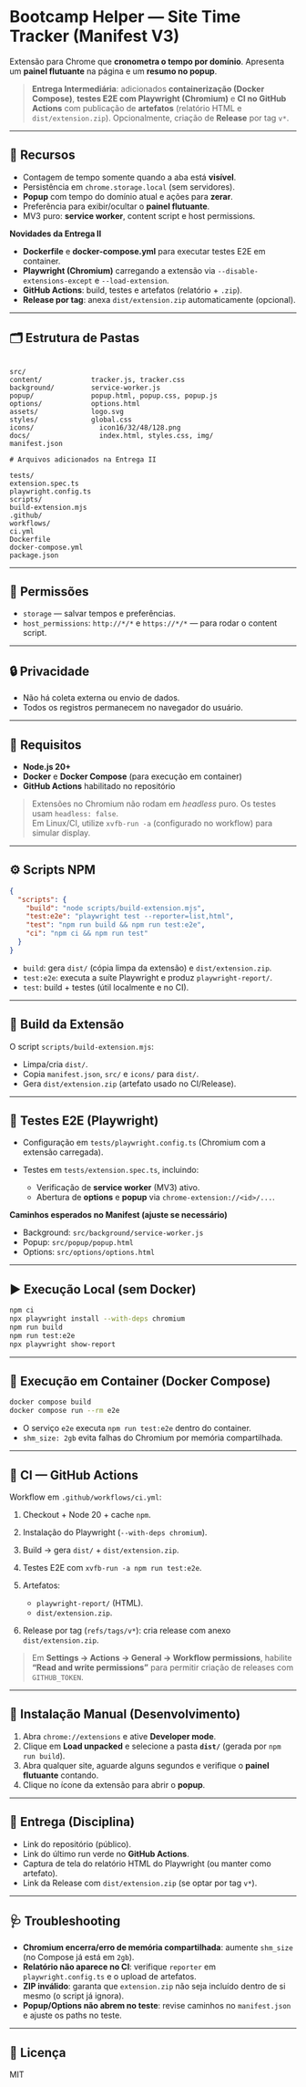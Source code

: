 
# Bootcamp Helper — Site Time Tracker (Manifest V3)

Extensão para Chrome que **cronometra o tempo por domínio**. Apresenta um **painel flutuante** na página e um **resumo no popup**.

> **Entrega Intermediária**: adicionados **containerização (Docker Compose)**, **testes E2E com Playwright (Chromium)** e **CI no GitHub Actions** com publicação de **artefatos** (relatório HTML e `dist/extension.zip`). Opcionalmente, criação de **Release** por tag `v*`.

---

## 🎯 Recursos

- Contagem de tempo somente quando a aba está **visível**.  
- Persistência em `chrome.storage.local` (sem servidores).  
- **Popup** com tempo do domínio atual e ações para **zerar**.  
- Preferência para exibir/ocultar o **painel flutuante**.  
- MV3 puro: **service worker**, content script e host permissions.  

**Novidades da Entrega II**
- **Dockerfile** e **docker-compose.yml** para executar testes E2E em container.  
- **Playwright (Chromium)** carregando a extensão via `--disable-extensions-except` e `--load-extension`.  
- **GitHub Actions**: build, testes e artefatos (relatório + `.zip`).  
- **Release por tag**: anexa `dist/extension.zip` automaticamente (opcional).  

---

## 🗂️ Estrutura de Pastas

```

src/
content/            tracker.js, tracker.css
background/         service-worker.js
popup/              popup.html, popup.css, popup.js
options/            options.html
assets/             logo.svg
styles/             global.css
icons/                icon16/32/48/128.png
docs/                 index.html, styles.css, img/
manifest.json

# Arquivos adicionados na Entrega II

tests/
extension.spec.ts
playwright.config.ts
scripts/
build-extension.mjs
.github/
workflows/
ci.yml
Dockerfile
docker-compose.yml
package.json

````

---

## 🔐 Permissões

- `storage` — salvar tempos e preferências.  
- `host_permissions`: `http://*/*` e `https://*/*` — para rodar o content script.  

---

## 🔒 Privacidade

- Não há coleta externa ou envio de dados.  
- Todos os registros permanecem no navegador do usuário.  

---

## 🧩 Requisitos

- **Node.js 20+**  
- **Docker** e **Docker Compose** (para execução em container)  
- **GitHub Actions** habilitado no repositório  

> Extensões no Chromium não rodam em *headless* puro. Os testes usam `headless: false`.  
> Em Linux/CI, utilize `xvfb-run -a` (configurado no workflow) para simular display.

---

## ⚙️ Scripts NPM

```json
{
  "scripts": {
    "build": "node scripts/build-extension.mjs",
    "test:e2e": "playwright test --reporter=list,html",
    "test": "npm run build && npm run test:e2e",
    "ci": "npm ci && npm run test"
  }
}
````

* `build`: gera `dist/` (cópia limpa da extensão) e `dist/extension.zip`.
* `test:e2e`: executa a suíte Playwright e produz `playwright-report/`.
* `test`: build + testes (útil localmente e no CI).

---

## 🧱 Build da Extensão

O script `scripts/build-extension.mjs`:

* Limpa/cria `dist/`.
* Copia `manifest.json`, `src/` e `icons/` para `dist/`.
* Gera `dist/extension.zip` (artefato usado no CI/Release).

---

## 🧪 Testes E2E (Playwright)

* Configuração em `tests/playwright.config.ts` (Chromium com a extensão carregada).
* Testes em `tests/extension.spec.ts`, incluindo:

  * Verificação de **service worker** (MV3) ativo.
  * Abertura de **options** e **popup** via `chrome-extension://<id>/...`.

**Caminhos esperados no Manifest (ajuste se necessário)**

* Background: `src/background/service-worker.js`
* Popup: `src/popup/popup.html`
* Options: `src/options/options.html`

---

## ▶️ Execução Local (sem Docker)

```bash
npm ci
npx playwright install --with-deps chromium
npm run build
npm run test:e2e
npx playwright show-report
```

---

## 🐳 Execução em Container (Docker Compose)

```bash
docker compose build
docker compose run --rm e2e
```

* O serviço `e2e` executa `npm run test:e2e` dentro do container.
* `shm_size: 2gb` evita falhas do Chromium por memória compartilhada.

---

## 🤖 CI — GitHub Actions

Workflow em `.github/workflows/ci.yml`:

1. Checkout + Node 20 + cache `npm`.
2. Instalação do Playwright (`--with-deps chromium`).
3. Build → gera `dist/` + `dist/extension.zip`.
4. Testes E2E com `xvfb-run -a npm run test:e2e`.
5. Artefatos:

   * `playwright-report/` (HTML).
   * `dist/extension.zip`.
6. Release por tag (`refs/tags/v*`): cria release com anexo `dist/extension.zip`.

> Em **Settings → Actions → General → Workflow permissions**, habilite **“Read and write permissions”** para permitir criação de releases com `GITHUB_TOKEN`.

---

## 🧭 Instalação Manual (Desenvolvimento)

1. Abra `chrome://extensions` e ative **Developer mode**.
2. Clique em **Load unpacked** e selecione a pasta **`dist/`** (gerada por `npm run build`).
3. Abra qualquer site, aguarde alguns segundos e verifique o **painel flutuante** contando.
4. Clique no ícone da extensão para abrir o **popup**.

---

## 📨 Entrega (Disciplina)

* Link do repositório (público).
* Link do último run verde no **GitHub Actions**.
* Captura de tela do relatório HTML do Playwright (ou manter como artefato).
* Link da Release com `dist/extension.zip` (se optar por tag `v*`).

---

## 🩺 Troubleshooting

* **Chromium encerra/erro de memória compartilhada**: aumente `shm_size` (no Compose já está em `2gb`).
* **Relatório não aparece no CI**: verifique `reporter` em `playwright.config.ts` e o upload de artefatos.
* **ZIP inválido**: garanta que `extension.zip` não seja incluído dentro de si mesmo (o script já ignora).
* **Popup/Options não abrem no teste**: revise caminhos no `manifest.json` e ajuste os paths no teste.

---

## 📄 Licença

MIT

```
```

